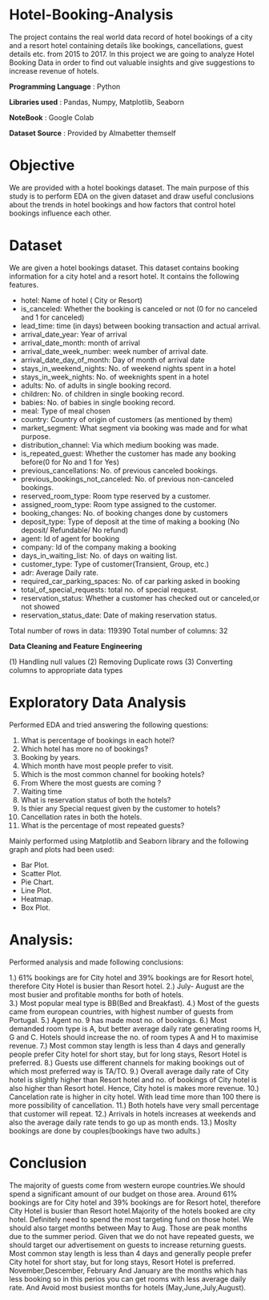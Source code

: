 #  Hotel-Booking-Analysis
The project contains the real world data record of hotel bookings of a city and a resort hotel containing details like bookings, cancellations, guest details etc. from 2015 to 2017. In this project we are going to analyze Hotel Booking Data in order to find out valuable insights and give suggestions to increase revenue of hotels.

**Programming Language** : Python

**Libraries used** : Pandas, Numpy, Matplotlib, Seaborn

**NoteBook** : Google Colab

**Dataset Source** : Provided by Almabetter themself

#  Objective

We are provided with a hotel bookings dataset.
The main purpose of this study is to perform EDA on the given dataset and draw useful conclusions about the trends in hotel bookings and how factors that control hotel bookings influence each other.

#  Dataset

We are given a hotel bookings dataset. This dataset contains booking information for a city hotel and a resort hotel. It contains the following features.

- hotel: Name of hotel ( City or Resort)
- is_canceled: Whether the booking is canceled or not (0 for no canceled and 1 for canceled)
- lead_time: time (in days) between booking transaction and actual arrival.
- arrival_date_year: Year of arrival
- arrival_date_month: month of arrival
- arrival_date_week_number: week number of arrival date.
- arrival_date_day_of_month: Day of month of arrival date
- stays_in_weekend_nights: No. of weekend nights spent in a hotel
- stays_in_week_nights: No. of weeknights spent in a hotel
- adults: No. of adults in single booking record.
- children: No. of children in single booking record.
- babies: No. of babies in single booking record. 
- meal: Type of meal chosen 
- country: Country of origin of customers (as mentioned by them)
- market_segment: What segment via booking was made and for what purpose.
- distribution_channel: Via which medium booking was made.
- is_repeated_guest: Whether the customer has made any booking before(0 for No and 1 for Yes)
- previous_cancellations: No. of previous canceled bookings.
- previous_bookings_not_canceled: No. of previous non-canceled bookings.
- reserved_room_type: Room type reserved by a customer.
- assigned_room_type: Room type assigned to the customer.
- booking_changes: No. of booking changes done by customers
- deposit_type: Type of deposit at the time of making a booking (No deposit/ Refundable/ No refund)
- agent: Id of agent for booking
- company: Id of the company making a booking
- days_in_waiting_list: No. of days on waiting list.
- customer_type: Type of customer(Transient, Group, etc.)
- adr: Average Daily rate.
- required_car_parking_spaces: No. of car parking asked in booking
- total_of_special_requests: total no. of special request.
- reservation_status: Whether a customer has checked out or canceled,or not showed 
- reservation_status_date: Date of making reservation status.

Total number of rows in data: 119390
Total number of columns: 32

**Data Cleaning and Feature Engineering**

(1) Handling null values
(2) Removing Duplicate rows
(3) Converting columns to appropriate data types

#  Exploratory Data Analysis

Performed EDA and tried answering the following questions:

1.  What is percentage of bookings in each hotel?
2.  Which hotel has more no of bookings?
3.  Booking by years.
4.  Which month have most people prefer to visit.
5.  Which is the most common channel for booking hotels?
6.  From Where the most guests are coming ?
7.  Waiting time
8.  What is reservation status of both the hotels?
9.  Is thier any Special request given by the customer to hotels?
10.  Cancellation rates in both the hotels.
11.  What is the percentage of most repeated guests?

 Mainly performed using Matplotlib and Seaborn library and the following graph and plots had been used:

 * Bar Plot.
 * Scatter Plot.
 * Pie Chart.
 * Line Plot.
 * Heatmap.
 * Box Plot.

#  Analysis:

Performed analysis and made following conclusions:

 1.) 61% bookings are for City hotel and 39% bookings are for Resort hotel, therefore City Hotel is busier than Resort hotel. 
 2.) July- August are the most busier and profitable months for both of hotels.  
 3.) Most popular meal type is BB(Bed and Breakfast).
 4.) Most of the guests came from european countries, with highest number of guests from Portugal.
 5.) Agent no. 9 has made most no. of bookings.
 6.) Most demanded room type is A, but better average daily rate generating rooms H, G and C. Hotels should increase the no. of room types A and H to maximise revenue.
 7.) Most common stay length is less than 4 days and generally people prefer City hotel for short stay, but for long stays, Resort Hotel is preferred.
 8.) Guests use different channels for making bookings out of which most preferred way is TA/TO. 
 9.) Overall average daily rate of City hotel is slightly higher than Resort hotel and no. of bookings of City hotel is also higher than Resort hotel. Hence, City hotel is makes more revenue.
 10.) Cancelation rate is higher in city hotel. With lead time more than 100 there is more possibility of cancellation.
 11.) Both hotels have very small percentage that customer will repeat.
 12.) Arrivals in hotels increases at weekends and also the average daily rate tends to go up as month ends. 
 13.) Moslty bookings are done by couples(bookings have two adults.)

#  Conclusion
 
The majority of guests come from western europe countries.We should spend a significant amount of our budget on those area.
Around 61% bookings are for City hotel and 39% bookings are for Resort hotel, therefore City Hotel is busier than Resort hotel.Majority of the hotels booked are city hotel. Definitely need to spend the most targeting fund on those hotel.
We should also target months between May to Aug. Those are peak months due to the summer period.
Given that we do not have repeated guests, we should target our advertisement on guests to increase returning guests.
Most common stay length is less than 4 days and generally people prefer City hotel for short stay, but for long stays, Resort Hotel is preferred.
November,Descember, February And January are the months which has less booking so in this perios you can get rooms with less average daily rate. And Avoid most busiest months for hotels (May,June,July,August).
